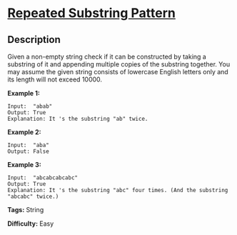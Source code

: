 # [Repeated Substring Pattern][title]

## Description

Given a non-empty string check if it can be constructed by taking a substring
of it and appending multiple copies of the substring together. You may assume
the given string consists of lowercase English letters only and its length
will not exceed 10000.



**Example 1:**


```
Input:  "abab"
Output: True
Explanation: It 's the substring "ab" twice.
```

**Example 2:**


```
Input:  "aba"
Output: False
```

**Example 3:**


```
Input:  "abcabcabcabc"
Output: True
Explanation: It 's the substring "abc" four times. (And the substring "abcabc" twice.)
```


**Tags:** String

**Difficulty:** Easy

[title]: https://leetcode.com/problems/repeated-substring-pattern
